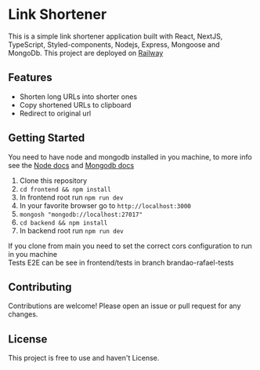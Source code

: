 # Link Shortener

This is a simple link shortener application built with React, NextJS, TypeScript, Styled-components, Nodejs, Express, Mongoose and MongoDb.
This project are deployed on [Railway](https://linkshortener.up.railway.app/)

## Features

- Shorten long URLs into shorter ones
- Copy shortened URLs to clipboard
- Redirect to original url

## Getting Started

You need to have node and mongodb installed in you machine, to more info see the [Node docs](https://nodejs.org/en/docs) and [Mongodb docs](https://www.mongodb.com/docs/)

1. Clone this repository
2. `cd frontend && npm install`
3. In frontend root run `npm run dev`
4. In your favorite browser go to `http://localhost:3000`
5. `mongosh "mongodb://localhost:27017"`
4. `cd backend && npm install`
5. In backend root run `npm run dev`

If you clone from main you need to set the correct cors configuration to run in you machine
<br/>
Tests E2E can be see in frontend/tests in branch brandao-rafael-tests

## Contributing

Contributions are welcome! Please open an issue or pull request for any changes.

## License

This project is free to use and haven't License.
